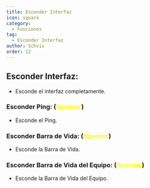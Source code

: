 ```yaml
---
title: Esconder Interfaz
icon: square
category:
  - Funciones
tag:
  - Esconder Interfaz
author: Schvis
order: 12
---
```


## Esconder Interfaz:
- Esconde el interfaz completamente.
### Esconder Ping: (<span style='color:yellow;'>Sponsor</span>)
- Esconde el Ping.
### Esconder Barra de Vida: (<span style='color:yellow;'>Sponsor</span>)
- Esconde la Barra de Vida.
### Esconder Barra de Vida del Equipo: (<span style='color:yellow;'>Sponsor</span>)
- Esconde la Barra de Vida del Equipo.
